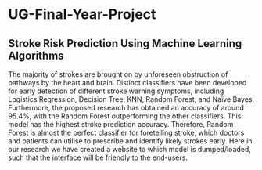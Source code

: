 # UG-Final-Year-Project
## Stroke Risk Prediction Using Machine Learning Algorithms
The majority of strokes are brought on by unforeseen obstruction of pathways by the heart and brain. Distinct classifiers have been developed for early detection of different stroke warning symptoms, including Logistics Regression, Decision Tree, KNN, Random Forest, and Naïve Bayes. Furthermore, the proposed research has obtained an accuracy of around 95.4%, with the Random Forest outperforming the other classifiers. This model has the highest stroke prediction accuracy. Therefore, Random Forest is almost the perfect classifier for foretelling stroke, which doctors and patients can utilise to prescribe and identify likely strokes early. Here in our research we have created a website to which model is dumped/loaded, such that the interface will be friendly to the end-users.
